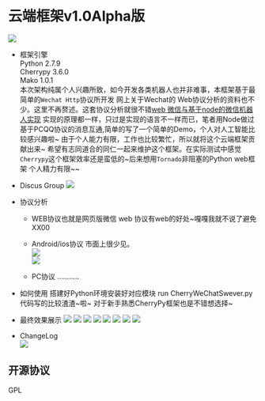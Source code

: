 云端框架v1.0Alpha版 
===================
![](https://github.com/lu4kyd0y/WeChat-Cloud-Robot/blob/master/tmp/logo.png) 
* 框架引擎<br>
    Python 2.7.9 <br>
    Cherrypy 3.6.0 <br>
    Mako 1.0.1 <br>
    本次架构纯属个人兴趣所致，如今开发各类机器人也并非难事，本框架基于最简单的`Wechat Http`协议所开发 网上关于Wechat的  Web协议分析的资料也不少。这里不再赘述。这套协议分析就很不错[web 微信与基于node的微信机器人实现](http://reverland.org/javascript/2016/01/15/webchat-user-bot/ "悬停显示")  实现的原理都一样，只过是实现的语言不一样而已，笔者用Node做过基于PCQQ协议的消息互通,简单的写了一个简单的Demo，个人对人工智能比较感兴趣啦~ 由于个人能力有限，工作也比较繁忙，所以就将这个云端框架贡献出来~ 希望有志同道合的同仁一起来维护这个框架。在实际测试中感觉`Cherrypy`这个框架效率还是蛮低的~后来想用`Tornado`非阻塞的Python web框架 个人精力有限~~
* Discus Group
![](https://github.com/lu4kyd0y/WeChat-Cloud-Robot/blob/master/tmp/wechat.JPG) 




* 协议分析
   * WEB协议也就是网页版微信 web 协议有web的好处~嘎嘎我就不说了避免XX00
   * Android/ios协议 市面上很少见。<br>
   ![](https://github.com/lu4kyd0y/WeChat-Cloud-Robot/blob/master/tmp/1.png) <br>
![](https://github.com/lu4kyd0y/WeChat-Cloud-Robot/blob/master/tmp/2.png) 
   
   * PC协议 ...........
* 如何使用
    搭建好Python环境安装好对应模块 run CherryWeChatSwever.py 代码写的比较渣渣~啦~ 对于新手熟悉CherryPy框架也是不错想选择~
* 最终效果展示
![](https://github.com/lu4kyd0y/WeChat-Cloud-Robot/blob/master/tmp/4D5618EF-488F-4DD0-9C82-F4B10BB6BBC7.PNG) 
![](hhttps://github.com/lu4kyd0y/WeChat-Cloud-Robot/blob/master/tmp/55BB39F6-FF30-47ED-8B50-6F6EB69174CE.PNG) 
![](https://github.com/lu4kyd0y/WeChat-Cloud-Robot/blob/master/tmp/6C115D53-8A26-485B-836F-7885CA840261.PNG) 
![](https://github.com/lu4kyd0y/WeChat-Cloud-Robot/blob/master/tmp/AD13F834-7E22-45F6-8D74-007F2161CBBF.PNG) 
![](https://github.com/lu4kyd0y/WeChat-Cloud-Robot/blob/master/tmp/C21FCF8D-B18C-4473-A613-EF2F6265CBB6.PNG) 
![](https://github.com/lu4kyd0y/WeChat-Cloud-Robot/blob/master/tmp/E27775F5-C94E-48D7-A824-CCA466D26647.PNG) 
![](https://github.com/lu4kyd0y/WeChat-Cloud-Robot/blob/master/tmp/3816FFF7-FF35-4A9D-8339-250E9F91E8E2.PNG) 
![](https://github.com/lu4kyd0y/WeChat-Cloud-Robot/blob/master/tmp/0279534F-6BB9-4722-963C-687444EC1CBF.PNG) 

* ChangeLog <br>
![](https://github.com/lu4kyd0y/WeChat-Cloud-Robot/blob/master/tmp/log.png) 


开源协议
-------
GPL
